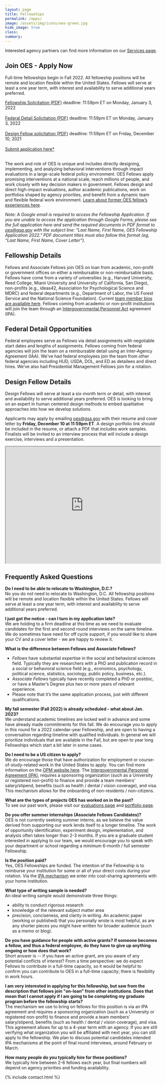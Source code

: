 ```yaml
---
layout: page
title: Fellowships
permalink: /opps/
image: /assets/img/icons/oes-green.jpg
hide_image: true
class:
summary: 
---
```


Interested agency partners can find more information on our <a href="{{ site.baseurl}}/services/#become-an-agency-partner" target="_blank">Services page</a>.

## Join OES - Apply Now 
Full-time fellowships begin in Fall 2022.  All fellowship positions will be remote and location flexible within the United States. Fellows will serve at least a one year term, with interest and availability to serve additional years preferred. 

<a class="usa-button" href="{{site.baseurl}}/work">Fellowship Solicitation (PDF)</a>   deadline: 11:59pm ET on Monday, January 3, 2022<br><br>
  <a class="usa-button" href="{{site.baseurl}}/work">Federal Detail Solicitation (PDF)</a>  deadline: 11:59pm ET on Monday, January 3, 2022<br><br>
<a class="usa-button" href="{{site.baseurl}}/work">Design Fellow solicitation (PDF)</a>    deadline: 11:59pm ET on Friday, December 10, 2021<br><br>
  <a class="usa-button" href="https://docs.google.com/forms/d/e/1FAIpQLScuFpfcpsxMaR6YHxzxGyriv2DCoUS4BxRr7RgNVLPd4BXQgA/viewform" target="_blank">Submit application here*</a><br><br>

The work and role of OES is unique and includes directly designing, implementing, and analyzing behavioral interventions through impact evaluations in a large-scale federal policy environment. OES Fellows apply promising interventions at a national scale, reach millions of people, and work closely with key decision makers in government. Fellows design and direct high-impact evaluations, author academic publications, work on portfolios shaped by agency priorities, and benefit from a dynamic team and flexible federal work environment. <a href="{{site.baseurl}}/blog/alumni">Learn about former OES fellow’s experiences here</a>.

*Note: A Google email is required to access the Fellowship Application. If you are unable to access the application through Google Forms, please see the full application here and send the required documents in PDF format to <a href="mailto:oes@gsa.gov?subject=Last Name, First Name, OES Fellowship Application 2022">oes@gsa.gov</a> with the subject line: "Last Name, First Name, OES Fellowship Application 2022." PDF document titles must also follow this format (eg, “Last Name, First Name, Cover Letter”).* 

## Fellowship Details
Fellows and Associate Fellows join OES on loan from academic, non-profit or government offices on either a reimbursable or non-reimbursable basis.  Fellows have come from a variety of universities (e.g., Harvard University, Reed College, Miami University and University of California, San Diego), non-profits (e.g., ideas42, Association for Psychological Science and MDRC) and federal departments (e.g., Department of Labor, the US Forest Service and the National Science Foundation). Current <a href="https://oes.gsa.gov/team/" target="_blank">team member bios are available here</a>.  Fellows coming from academic or non-profit institutions will join the team through an <a href="https://oes.gsa.gov/assets/files/ipa-toolkit-oes.pdf" target="_blank">Intergovernmental Personnel Act</a> agreement (IPA).

## Federal Detail Opportunities
Federal employees serve as Fellows via detail assignments with negotiable start dates and lengths of assignments. Fellows coming from federal agencies will join the team on a reimbursable detail using an Inter-Agency Agreement (IAA). We’ve had federal employees join the team from other federal agencies including HUD, USDA, DOL, and ED as detailees and direct hires. We’ve also had Presidential Management Fellows join for a rotation. 

## Design Fellow Details
Design Fellows will serve at least a six-month term or detail, with interest and availability to serve additional years preferred. OES is looking to bring on an expert in human centered design methods to embed qualitative approaches into how we develop solutions. 

Applicants may apply by emailing <a href="mailto:oes@gsa.gov?subject=Last Name, First Name, Design Fellow Application">oes@gsa.gov</a> with their resume and cover letter by **Friday, December 10 at 11:59pm ET**. A design portfolio link should be included in the resume, or attach a PDF that includes work samples. Finalists will be invited to an interview process that will include a design exercise, interviews and a presentation.
<br>
<iframe src="https://www.youtube.com/embed/9KSQ3YLpuV4" width="512" height="384"></iframe>

## Frequently Asked Questions

**Do I need to be able to relocate to Washington, D.C.?**<br>
No you do not need to relocate to Washington, D.C. All fellowship positions will be remote and location flexible within the United States. Fellows will serve at least a one year term, with interest and availability to serve additional years preferred.

**I just got the notice - can I turn in my application late?**<br>
We are holding to a firm deadline at this time as we need to evaluate candidates for the first and second round interviews on the same timeline. We do sometimes have need for off cycle support, if you would like to share your CV and a cover letter - we are happy to review it. 

**What is the difference between Fellows and Associate Fellows?**<br>
- *Fellows* have substantial expertise in the social and behavioral sciences field. Typically they are researchers with a PhD and publication record in a social or behavioral science field (e.g., economics, psychology, political science, statistics, sociology, public policy, business, etc.).
- *Associate Fellows* typically have recently completed a PhD or postdoc, or have a Master’s Degree plus two or more years of relevant experience.
- Please note that it’s the same application process, just with different qualifications.

**My fall semester (Fall 2022) is already scheduled - what about Jan. 2023?**<br>
We understand academic timelines are locked well in advance and some have already made commitments for this fall. We do encourage you to apply in this round for a 2022 calendar-year Fellowship, and are open to having a conversation regarding timeline with qualified individuals. In general we will prioritize individuals that are available in the Fall, but are open to year long Fellowships which start a bit later in some cases. 

**Do I need to be a US citizen to apply?**<br>
We do encourage those that have authorization for employment or course-of-study-related work in the United States to apply. You can find more information on the <a href="https://www.opm.gov/policy-data-oversight/hiring-information/intergovernment-personnel-act/" target="_blank">OPM website here</a>. 
The <a href="https://oes.gsa.gov/assets/files/ipa-toolkit-oes.pdf" target="_blank">Intergovernmental Personnel Agreement (IPA)</a>, requires a sponsoring organization (such as a University or registered non-profit) to finance and provide a team members’ salary/stipend, benefits (such as health / dental / vision coverage), and visa. This mechanism allows for the onboarding of non-residents / non-citizens.

**What are the types of projects OES has worked on in the past?**<br>
To see our past work, please visit our <a href="https://oes.gsa.gov/work/" target="_blank">evaluations page</a> and <a href="https://oes.gsa.gov/portfolios/" target="_blank">portfolio page</a>. 

**Do you offer summer internships (Associate Fellows Candidates)?**<br>
OES is not currently seeking summer interns, as we believe the value derived from supporting our work lends itself to a longer timeline. The work of  opportunity identification, experiment design, implementation, and analysis often takes longer than 2-3 months. If you are a graduate student  interested in applying to our team, we would encourage you to speak with your department or school regarding a minimum 6-month / full semester Fellowship. 

**Is the position paid?**<br>
Yes, OES Fellowships are funded. The intention of the Fellowship is to reimburse your institution for some or all of your direct costs during your rotation.  Via the <a href="https://oes.gsa.gov/assets/files/ipa-toolkit-oes.pdf" target="_blank">IPA mechanism</a> we enter into cost-sharing agreements with your home institution. 

**What type of writing sample is needed?**<br>
An ideal writing sample would demonstrate three things:
- ability to conduct rigorous research
- knowledge of the relevant subject matter area
- precision, conciseness, and clarity in writing.
An academic paper (working or published) that you personally wrote is most helpful, as are any shorter pieces you might have written for broader audience (such as a memo or blog).  

**Do you have guidance for people with active grants? If someone becomes a fellow, and thus a federal employee, do they have to give up anything ongoing or how does that work?**<br>
Short answer is -- if you have an active grant, are you aware of any potential conflicts of interest?  From a time perspective: we do expect Fellows to contribute in a full-time capacity, so it would be helpful to confirm you can contribute to OES in a full-time capacity; there is flexibility in work hours. 

**I am very interested in applying for this fellowship, but saw from the description that fellows join "on-loan" from other institutions. Does that mean that I cannot apply if I am going to be completing my graduate program before the fellowship starts?**<br>
The mechanism we use to bring on fellows for this position is via an IPA agreement and requires a sponsoring organization (such as a University or registered non-profit) to finance and provide a team members’ salary/stipend, benefits (such as health / dental / vision coverage), and visa. This agreement allows for up to a 4-year term with an agency. If you are still verifying what organization you will be affiliated with next year, you can still apply to the fellowship. We plan to discuss potential candidates intended IPA mechanisms at the point of final round interviews, around February or March.
 
**How many people do you typically hire for these positions?**<br>
We typically hire between 2-6 fellows each year, but final numbers will depend on agency priorities and funding availability. 

<section class="usa-section bg-white">
  {% include contact.html %}
</section>
